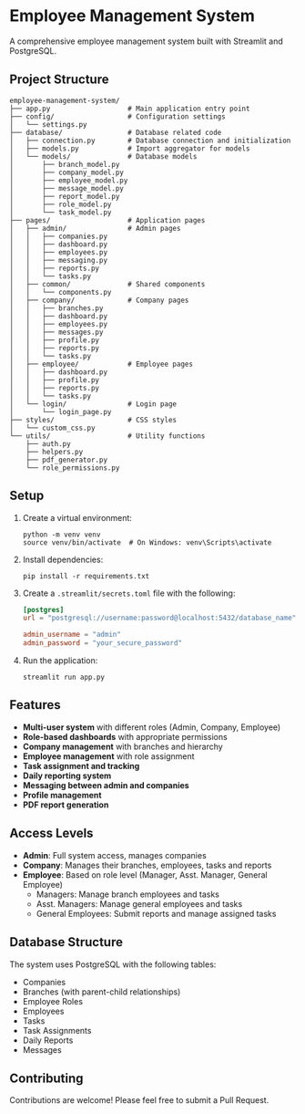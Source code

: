 # Employee Management System

A comprehensive employee management system built with Streamlit and PostgreSQL.

## Project Structure

```
employee-management-system/
├── app.py                   # Main application entry point
├── config/                  # Configuration settings
│   └── settings.py          
├── database/                # Database related code
│   ├── connection.py        # Database connection and initialization
│   ├── models.py            # Import aggregator for models
│   └── models/              # Database models
│       ├── branch_model.py
│       ├── company_model.py
│       ├── employee_model.py
│       ├── message_model.py
│       ├── report_model.py
│       ├── role_model.py
│       └── task_model.py
├── pages/                   # Application pages
│   ├── admin/               # Admin pages
│   │   ├── companies.py
│   │   ├── dashboard.py
│   │   ├── employees.py
│   │   ├── messaging.py
│   │   ├── reports.py
│   │   └── tasks.py
│   ├── common/              # Shared components
│   │   └── components.py
│   ├── company/             # Company pages
│   │   ├── branches.py
│   │   ├── dashboard.py
│   │   ├── employees.py
│   │   ├── messages.py
│   │   ├── profile.py
│   │   ├── reports.py
│   │   └── tasks.py
│   ├── employee/            # Employee pages
│   │   ├── dashboard.py
│   │   ├── profile.py
│   │   ├── reports.py
│   │   └── tasks.py
│   └── login/               # Login page
│       └── login_page.py
├── styles/                  # CSS styles
│   └── custom_css.py
└── utils/                   # Utility functions
    ├── auth.py
    ├── helpers.py
    ├── pdf_generator.py
    └── role_permissions.py
```

## Setup

1. Create a virtual environment:
   ```
   python -m venv venv
   source venv/bin/activate  # On Windows: venv\Scripts\activate
   ```

2. Install dependencies:
   ```
   pip install -r requirements.txt
   ```

3. Create a `.streamlit/secrets.toml` file with the following:
   ```toml
   [postgres]
   url = "postgresql://username:password@localhost:5432/database_name"
   
   admin_username = "admin"
   admin_password = "your_secure_password"
   ```

4. Run the application:
   ```
   streamlit run app.py
   ```

## Features

- **Multi-user system** with different roles (Admin, Company, Employee)
- **Role-based dashboards** with appropriate permissions
- **Company management** with branches and hierarchy
- **Employee management** with role assignment
- **Task assignment and tracking**
- **Daily reporting system**
- **Messaging between admin and companies**
- **Profile management**
- **PDF report generation**

## Access Levels

- **Admin**: Full system access, manages companies
- **Company**: Manages their branches, employees, tasks and reports
- **Employee**: Based on role level (Manager, Asst. Manager, General Employee)
  - Managers: Manage branch employees and tasks
  - Asst. Managers: Manage general employees and tasks
  - General Employees: Submit reports and manage assigned tasks

## Database Structure

The system uses PostgreSQL with the following tables:
- Companies
- Branches (with parent-child relationships)
- Employee Roles
- Employees
- Tasks
- Task Assignments
- Daily Reports
- Messages

## Contributing

Contributions are welcome! Please feel free to submit a Pull Request.
